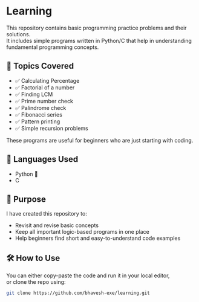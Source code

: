 # Learning
This repository contains basic programming practice problems and their solutions.  
It includes simple programs written in Python/C that help in understanding fundamental programming concepts.

## 📂 Topics Covered
- ✅ Calculating Percentage
- ✅ Factorial of a number
- ✅ Finding LCM
- ✅ Prime number check
- ✅ Palindrome check
- ✅ Fibonacci series
- ✅ Pattern printing
- ✅ Simple recursion problems

These programs are useful for beginners who are just starting with coding.

## 🚀 Languages Used

- Python 🐍
- C 

## 📘 Purpose

I have created this repository to:

- Revisit and revise basic concepts
- Keep all important logic-based programs in one place
- Help beginners find short and easy-to-understand code examples

## 🛠️ How to Use

You can either copy-paste the code and run it in your local editor,  
or clone the repo using:

```bash
git clone https://github.com/bhavesh-exe/learning.git
